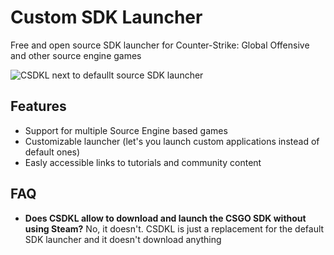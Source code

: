 # Custom SDK Launcher

Free and open source SDK launcher for Counter-Strike: Global Offensive and other source engine games

![CSDKL next to defaullt source SDK launcher](https://camo.githubusercontent.com/00741aa3ccc09e9fafe294115b6cfe8977f0d28b/68747470733a2f2f692e696d6775722e636f6d2f57654b4b5a78462e706e67)

## Features

- Support for multiple Source Engine based games
- Customizable launcher (let's you launch custom applications instead of default ones)
- Easly accessible links to tutorials and community content

## FAQ
- **Does CSDKL allow to download and launch the CSGO SDK without using Steam?** No, it doesn't. CSDKL is just a replacement for the default SDK launcher and it doesn't download anything
